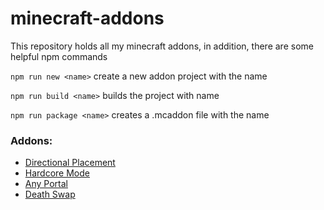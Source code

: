 # minecraft-addons

This repository holds all my minecraft addons, in addition, there are some helpful npm commands

`npm run new <name>` create a new addon project with the name

`npm run build <name>` builds the project with name

`npm run package <name>` creates a .mcaddon file with the name

### Addons:
- [Directional Placement](https://github.com/ShiCheng-Lu/minecraft-addons/raw/main/direction-place/direction-place.mcaddon)
- [Hardcore Mode](https://github.com/ShiCheng-Lu/minecraft-addons/raw/main/hardcore/hardcore.mcaddon)
- [Any Portal](https://github.com/ShiCheng-Lu/minecraft-addons/raw/main/any-portal/any-portal.mcaddon)
- [Death Swap](https://github.com/ShiCheng-Lu/minecraft-addons/raw/main/death-swap/death-swap.mcaddon)
